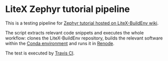 # LiteX Zephyr tutorial pipeline

This is a testing pipeline for [Zephyr tutorial hosted on LiteX-BuildEnv wiki](https://github.com/timvideos/litex-buildenv/wiki/Zephyr).

The script extracts relevant code snippets and executes the whole workflow: clones the LiteX-BuildEnv repository, builds the relevant software within the [Conda environment](https://anaconda.org/anaconda/conda) and runs it in [Renode](https://renode.io).

The test is executed by [Travis CI](https://travis-ci.com/antmicro/litex-zephyr-tutorial-pipeline).
